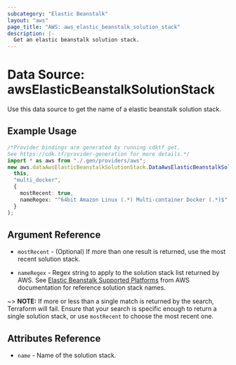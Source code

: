 ```yaml
---
subcategory: "Elastic Beanstalk"
layout: "aws"
page_title: "AWS: aws_elastic_beanstalk_solution_stack"
description: |-
  Get an elastic beanstalk solution stack.
---
```


# Data Source: awsElasticBeanstalkSolutionStack

Use this data source to get the name of a elastic beanstalk solution stack.

## Example Usage

```typescript
/*Provider bindings are generated by running cdktf get.
See https://cdk.tf/provider-generation for more details.*/
import * as aws from "./.gen/providers/aws";
new aws.dataAwsElasticBeanstalkSolutionStack.DataAwsElasticBeanstalkSolutionStack(
  this,
  "multi_docker",
  {
    mostRecent: true,
    nameRegex: "^64bit Amazon Linux (.*) Multi-container Docker (.*)$",
  }
);

```

## Argument Reference

*   `mostRecent` - (Optional) If more than one result is returned, use the most
    recent solution stack.

*   `nameRegex` - Regex string to apply to the solution stack list returned
    by AWS. See [Elastic Beanstalk Supported Platforms][beanstalk-platforms] from
    AWS documentation for reference solution stack names.

\~> **NOTE:** If more or less than a single match is returned by the search,
Terraform will fail. Ensure that your search is specific enough to return
a single solution stack, or use `mostRecent` to choose the most recent one.

## Attributes Reference

* `name` - Name of the solution stack.

[beanstalk-platforms]: http://docs.aws.amazon.com/elasticbeanstalk/latest/dg/concepts.platforms.html "AWS Elastic Beanstalk Supported Platforms documentation"
